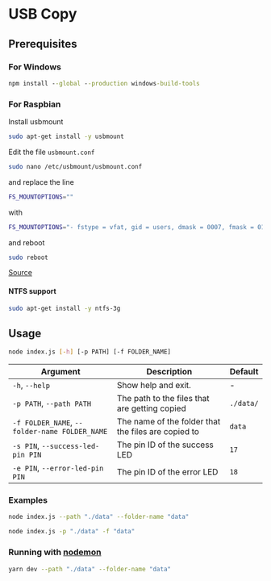 # USB Copy

## Prerequisites

### For Windows
``` cmd
npm install --global --production windows-build-tools
```

### For Raspbian

Install usbmount
``` sh
sudo apt-get install -y usbmount
```

Edit the file `usbmount.conf`

``` sh
sudo nano /etc/usbmount/usbmount.conf
```

and replace the line

``` sh
FS_MOUNTOPTIONS=""
```

with

``` sh
FS_MOUNTOPTIONS="- fstype = vfat, gid = users, dmask = 0007, fmask = 0117"
```

and reboot

``` sh
sudo reboot
```


[Source](http://www.kalitut.com/2017/11/mount-unmount-usb-usbmount.html)

<!-- https://raspberrypi.stackexchange.com/questions/41959/automount-various-usb-stick-file-systems-on-jessie-lite -->

#### NTFS support

``` sh
sudo apt-get install -y ntfs-3g
```

## Usage

``` sh
node index.js [-h] [-p PATH] [-f FOLDER_NAME]
```

Argument | Description | Default
--- | --- | ---
`-h`, `--help ` | Show help and exit. | -
`-p PATH`, `--path PATH` | The path to the files that are getting copied | `./data/`
`-f FOLDER_NAME`, `--folder-name FOLDER_NAME` | The name of the folder that the files are copied to | `data`
`-s PIN`, `--success-led-pin PIN` | The pin ID of the success LED | `17`
`-e PIN`, `--error-led-pin PIN` | The pin ID of the error LED | `18`

### Examples

``` sh
node index.js --path "./data" --folder-name "data"

node index.js -p "./data" -f "data"
```

### Running with [nodemon](https://www.npmjs.com/package/nodemon)

``` sh
yarn dev --path "./data" --folder-name "data"
```